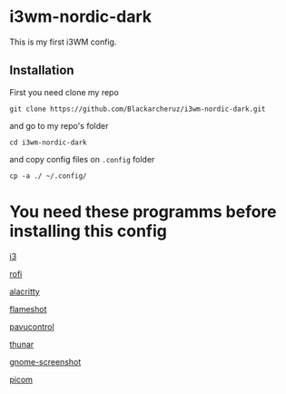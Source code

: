 # i3wm-nordic-dark

This is my first i3WM config. 

## Installation

First you need clone my repo

``git clone https://github.com/Blackarcheruz/i3wm-nordic-dark.git``

and go to my repo's folder

``cd i3wm-nordic-dark``

and copy config files on ``.config`` folder

``cp -a ./ ~/.config/``

# You need these programms before installing this config

[i3](https://archlinux.org/packages/?name=i3-wm)

[rofi](https://archlinux.org/packages/?name=rofi)

[alacritty](https://archlinux.org/packages/?name=alacritty)

[flameshot](https://archlinux.org/packages/?name=flameshot)

[pavucontrol](https://archlinux.org/packages/?name=pavucontrol)

[thunar](https://archlinux.org/packages/?name=thunar)

[gnome-screenshot](https://archlinux.org/packages/?name=gnome+screenshot)

[picom](https://archlinux.org/packages/?name=picom)

